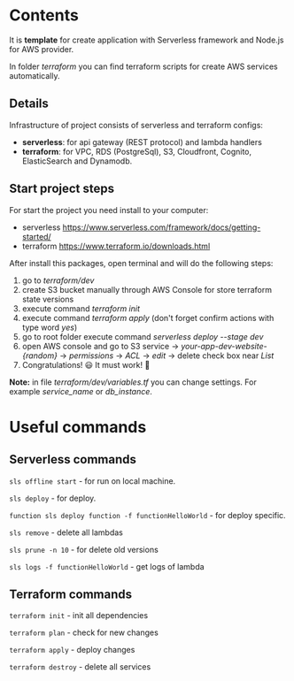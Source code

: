 # **Contents**

It is **template** for create application with Serverless framework and Node.js for AWS provider.

In folder _terraform_ you can find terraform scripts for create AWS services automatically.

## **Details**

Infrastructure of project consists of serverless and terraform configs:

- **serverless**: for api gateway (REST protocol) and lambda handlers
- **terraform**: for VPC, RDS (PostgreSql), S3, Cloudfront, Cognito, ElasticSearch and Dynamodb.

## **Start project steps**

For start the project you need install to your computer:

- serverless https://www.serverless.com/framework/docs/getting-started/
- terraform https://www.terraform.io/downloads.html

After install this packages, open terminal and will do the following steps:

1. go to _terraform/dev_
2. create S3 bucket manually through AWS Console for store terraform state versions
3. execute command _terraform init_
4. execute command _terraform apply_ (don't forget confirm actions with type word _yes_)
5. go to root folder execute command _serverless deploy --stage dev_
6. open AWS console and go to S3 service -> _your-app-dev-website-{random}_ -> _permissions_ -> _ACL_ -> _edit_ -> delete check box near _List_
7. Congratulations! :smiley: It must work! :pray:

**Note:** in file _terraform/dev/variables.tf_ you can change settings. For example _service_name_ or _db_instance_.

# **Useful commands**

## **Serverless commands**

`sls offline start` - for run on local machine.

`sls deploy` - for deploy.

`function sls deploy function -f functionHelloWorld` - for deploy specific.

`sls remove` - delete all lambdas

`sls prune -n 10` - for delete old versions

`sls logs -f functionHelloWorld` - get logs of lambda

## **Terraform commands**

`terraform init` - init all dependencies

`terraform plan` - check for new changes

`terraform apply` - deploy changes

`terraform destroy` - delete all services
